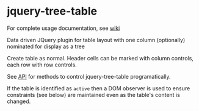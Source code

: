 # jquery-tree-table

For complete usage documentation, see [wiki](https://github.com/mbools/jquery-tree-table/wiki)


Data driven JQuery plugin for table layout with one column (optionally) nominated for display as a tree

Create table as normal. Header cells can be marked with column controls, each row with row controls.

See [API](https://github.com/mbools/jquery-tree-table/wiki/JQuery-API) for methods to control jquery-tree-table programatically.

If the table is identified as `active` then a DOM observer is used to ensure constraints (see below) are maintained
even as the table's content is changed.